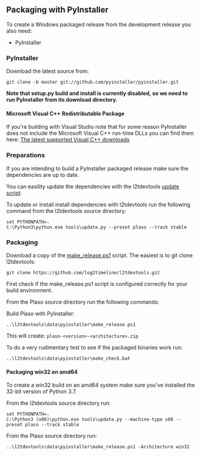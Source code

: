 ## Packaging with PyInstaller

To create a Windows packaged release from the development release you also need:

* PyInstaller

### PyInstaller

Download the latest source from:

```
git clone -b master git://github.com/pyinstaller/pyinstaller.git
```

**Note that setup.py build and install is currently disabled, so we need to run
PyInstaller from its download directory.**

#### Microsoft Visual C++ Redistributable Package

If you're building with Visual Studio note that for some reason PyInstaller
does not include the Microsoft Visual C++ run-time DLLs you can find them here:
[The latest supported Visual C++ downloads](https://learn.microsoft.com/en-US/cpp/windows/latest-supported-vc-redist?view=msvc-160)

### Preparations

If you are intending to build a PyInstaller packaged release make sure the
dependencies are up to date.

You can easility update the dependencies with the l2tdevtools
[update script](https://github.com/log2timeline/l2tdevtools/wiki/Update-script).

To update or install install dependencies with l2tdevtools run the following
command from the l2tdevtools source directory:

```
set PYTHONPATH=.
C:\Python3\python.exe tools\update.py --preset plaso --track stable
```

### Packaging

Download a copy of the [make_release.ps1](https://raw.githubusercontent.com/log2timeline/l2tdevtools/main/data/pyinstaller/make_release.ps1)
script. The easiest is to git clone l2tdevtools:

```
git clone https://github.com/log2timeline/l2tdevtools.git
```

First check if the make_release.ps1 script is configured correctly for your
build environment.

From the Plaso source directory run the following commands:

Build Plaso with PyInstaller:

```
..\l2tdevtools\data\pyinstaller\make_release.ps1
```

This will create: `plaso-<version>-<architecture>.zip`

To do a very rudimentary test to see if the packaged binaries work run:

```
..\l2tdevtools\data\pyinstaller\make_check.bat
```

#### Packaging win32 on amd64

To create a win32 build on an amd64 system make sure you've installed the 32-bit version of Python 3.7.

From the l2tdevtools source directory run:

```
set PYTHONPATH=.
C:\Python3 (x86)\python.exe tools\update.py --machine-type x86 --preset plaso --track stable
```

From the Plaso source directory run:

```
..\l2tdevtools\data\pyinstaller\make_release.ps1 -Architecture win32
```
